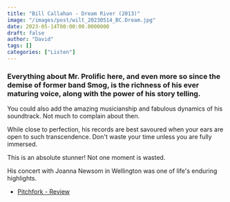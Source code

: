 ```yaml
---
title: "Bill Callahan - Dream River (2013)"
image: "/images/post/wilt_20230514_BC.Dream.jpg"
date: 2023-05-14T00:00:00.0000000
draft: false
author: "David"
tags: []
categories: ["Listen"]
---
```

### Everything about Mr. Prolific here, and even more so since the demise of former band Smog, is the richness of his ever maturing voice, along with the power of his story telling. 

 You could also add the amazing musicianship and fabulous dynamics of his soundtrack. Not much to complain about then.

 While close to perfection, his records are best savoured when your ears are open to such transcendence. Don't waste your time unless you are fully immersed.

 This is an absolute stunner! Not one moment is wasted.

 His concert with Joanna Newsom in Wellington was one of life's enduring highlights.

-  [Pitchfork - Review](https://pitchfork.com/reviews/albums/18491-bill-callahan-dream-river/)
